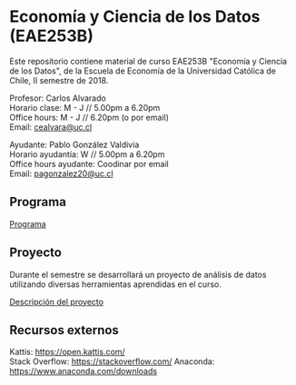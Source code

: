 # Economía y Ciencia de los Datos (EAE253B)

Este repositorio contiene material de curso EAE253B "Economía y Ciencia de los Datos", de la Escuela de Economía de la Universidad Católica de Chile, II semestre de 2018.

Profesor: Carlos Alvarado  
Horario clase: M - J // 5.00pm a 6.20pm  
Office hours: M - J // 6.20pm (o por email)  
Email: cealvara@uc.cl  

Ayudante: Pablo González Valdivia  
Horario ayudantía: W // 5.00pm a 6.20pm  
Office hours ayudante: Coodinar por email  
Email: pagonzalez20@uc.cl  

## Programa

[Programa](Documentos/PROGRAMA.md)

## Proyecto

Durante el semestre se desarrollará un proyecto de análisis de datos utilizando diversas herramientas aprendidas en el curso.

[Descripción del proyecto](Documentos/PROYECTO.md)

## Recursos externos

Kattis: https://open.kattis.com/  
Stack Overflow: https://stackoverflow.com/
Anaconda: https://www.anaconda.com/downloads